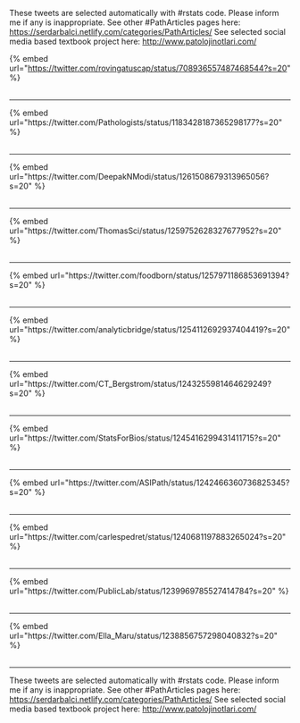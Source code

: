 

These tweets are selected automatically with #rstats code. Please inform me if any is inappropriate.
See other #PathArticles pages here: https://serdarbalci.netlify.com/categories/PathArticles/ 
See selected social media based textbook project here: http://www.patolojinotlari.com/

{% embed url="https://twitter.com/rovingatuscap/status/708936557487468544?s=20" %}<br>
<br>
<hr>
{% embed url="https://twitter.com/Pathologists/status/1183428187365298177?s=20" %}<br>
<br>
<hr>
{% embed url="https://twitter.com/DeepakNModi/status/1261508679313965056?s=20" %}<br>
<br>
<hr>
{% embed url="https://twitter.com/ThomasSci/status/1259752628327677952?s=20" %}<br>
<br>
<hr>
{% embed url="https://twitter.com/foodborn/status/1257971186853691394?s=20" %}<br>
<br>
<hr>
{% embed url="https://twitter.com/analyticbridge/status/1254112692937404419?s=20" %}<br>
<br>
<hr>
{% embed url="https://twitter.com/CT_Bergstrom/status/1243255981464629249?s=20" %}<br>
<br>
<hr>
{% embed url="https://twitter.com/StatsForBios/status/1245416299431411715?s=20" %}<br>
<br>
<hr>
{% embed url="https://twitter.com/ASIPath/status/1242466360736825345?s=20" %}<br>
<br>
<hr>
{% embed url="https://twitter.com/carlespedret/status/1240681197883265024?s=20" %}<br>
<br>
<hr>
{% embed url="https://twitter.com/PublicLab/status/1239969785527414784?s=20" %}<br>
<br>
<hr>
{% embed url="https://twitter.com/Ella_Maru/status/1238856757298040832?s=20" %}<br>
<br>
<hr>


These tweets are selected automatically with #rstats code. Please inform me if any is inappropriate.
See other #PathArticles pages here: https://serdarbalci.netlify.com/categories/PathArticles/ 
See selected social media based textbook project here: http://www.patolojinotlari.com/
